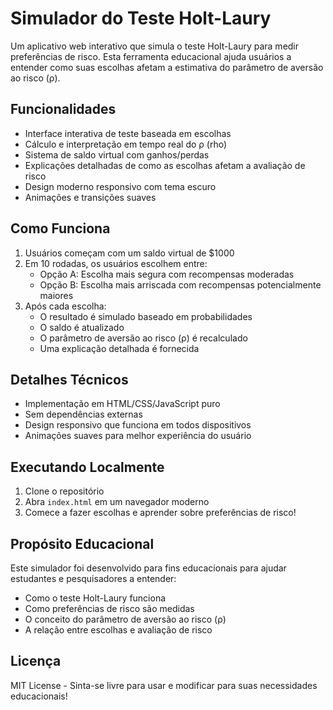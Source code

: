 # Simulador do Teste Holt-Laury

Um aplicativo web interativo que simula o teste Holt-Laury para medir preferências de risco. Esta ferramenta educacional ajuda usuários a entender como suas escolhas afetam a estimativa do parâmetro de aversão ao risco (ρ).

## Funcionalidades

- Interface interativa de teste baseada em escolhas
- Cálculo e interpretação em tempo real do ρ (rho)
- Sistema de saldo virtual com ganhos/perdas
- Explicações detalhadas de como as escolhas afetam a avaliação de risco
- Design moderno responsivo com tema escuro
- Animações e transições suaves

## Como Funciona

1. Usuários começam com um saldo virtual de $1000
2. Em 10 rodadas, os usuários escolhem entre:
   - Opção A: Escolha mais segura com recompensas moderadas
   - Opção B: Escolha mais arriscada com recompensas potencialmente maiores
3. Após cada escolha:
   - O resultado é simulado baseado em probabilidades
   - O saldo é atualizado
   - O parâmetro de aversão ao risco (ρ) é recalculado
   - Uma explicação detalhada é fornecida

## Detalhes Técnicos

- Implementação em HTML/CSS/JavaScript puro
- Sem dependências externas
- Design responsivo que funciona em todos dispositivos
- Animações suaves para melhor experiência do usuário

## Executando Localmente

1. Clone o repositório
2. Abra `index.html` em um navegador moderno
3. Comece a fazer escolhas e aprender sobre preferências de risco!

## Propósito Educacional

Este simulador foi desenvolvido para fins educacionais para ajudar estudantes e pesquisadores a entender:
- Como o teste Holt-Laury funciona
- Como preferências de risco são medidas
- O conceito do parâmetro de aversão ao risco (ρ)
- A relação entre escolhas e avaliação de risco

## Licença

MIT License - Sinta-se livre para usar e modificar para suas necessidades educacionais!

